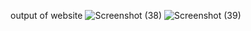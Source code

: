 output of website
![Screenshot (38)](https://github.com/Rekha21k/restaurant-landing-banner/assets/139316962/5f629206-7a76-4121-affe-f53c603151c6)
![Screenshot (39)](https://github.com/Rekha21k/restaurant-landing-banner/assets/139316962/9de2856f-0952-4f99-bffc-0a9cfc3830e3)
